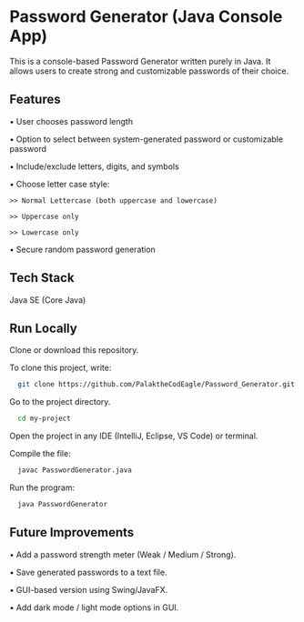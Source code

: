 
# Password Generator (Java Console App)

This is a console-based Password Generator written purely in Java.
It allows users to create strong and customizable passwords of their choice.
## Features

• User chooses password length

• Option to select between system-generated password or customizable password

• Include/exclude letters, digits, and symbols

• Choose letter case style:

    >> Normal Lettercase (both uppercase and lowercase)

    >> Uppercase only

    >> Lowercase only


• Secure random password generation


## Tech Stack

Java SE (Core Java)


## Run Locally

Clone or download this repository.

To clone this project, write:

```bash
  git clone https://github.com/PalaktheCodEagle/Password_Generator.git
```

Go to the project directory.

```bash
  cd my-project
```

Open the project in any IDE (IntelliJ, Eclipse, VS Code) or terminal.

Compile the file:

```bash
  javac PasswordGenerator.java
```

Run the program:

```bash
  java PasswordGenerator
```


## Future Improvements

• Add a password strength meter (Weak / Medium / Strong).

• Save generated passwords to a text file.

• GUI-based version using Swing/JavaFX.

• Add dark mode / light mode options in GUI.